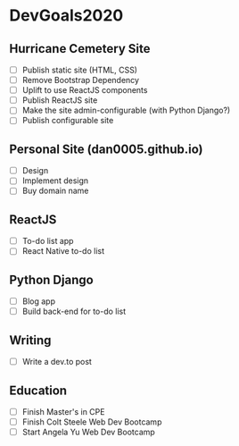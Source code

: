 # DevGoals2020
## Hurricane Cemetery Site
- [ ] Publish static site (HTML, CSS)
- [ ] Remove Bootstrap Dependency
- [ ] Uplift to use ReactJS components
- [ ] Publish ReactJS site
- [ ] Make the site admin-configurable (with Python Django?)
- [ ] Publish configurable site

## Personal Site (dan0005.github.io)
- [ ] Design
- [ ] Implement design
- [ ] Buy domain name

## ReactJS
- [ ] To-do list app
- [ ] React Native to-do list

## Python Django
- [ ] Blog app
- [ ] Build back-end for to-do list

## Writing
- [ ] Write a dev.to post

## Education
- [ ] Finish Master's in CPE
- [ ] Finish Colt Steele Web Dev Bootcamp
- [ ] Start Angela Yu Web Dev Bootcamp
